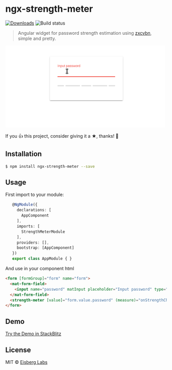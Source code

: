 # ngx-strength-meter 
[![Downloads](http://img.shields.io/npm/dm/ngx-strength-meter.svg)](https://npmjs.org/package/ngx-strength-meter)
![Build status](https://github.com/eisberg-labs/ngx-strength-meter/actions/workflows/ci.yml/badge.svg)
> Angular widget for password strength estimation using [zxcvbn](https://github.com/dropbox/zxcvbn), simple and pretty.
 
![demo](docs/demo.gif)

If you 👍 this project, consider giving it a ★, thanks! 🙌
## Installation

```sh
$ npm install ngx-strength-meter --save
```

## Usage
First import to your module:
```typescript
   @NgModule({
     declarations: [
       AppComponent
     ],
     imports: [
       StrengthMeterModule
     ],
     providers: [],
     bootstrap: [AppComponent]
   })
   export class AppModule { }

```
And use in your component html
```html
<form [formGroup]="form" name="form">
  <mat-form-field>
    <input name="password" matInput placeholder="Input password" type="password" formControlName="password">
  </mat-form-field>
  <strength-meter [value]="form.value.password" (measure)="onStrengthChange($event)"></strength-meter>
</form>
```
## Demo
[Try the Demo in StackBlitz](https://stackblitz.com/edit/ngx-strength-meter-demo)

## License

MIT © [Eisberg Labs](http://eisberg-labs.com)


[npm-image]: https://badge.fury.io/js/ngx-strength-meter.svg
[npm-url]: https://npmjs.org/package/ngx-strength-meter
[travis-image]: https://travis-ci.com/eisberg-labs/ngx-strength-meter.svg?branch=develop
[travis-url]: https://travis-ci.com/eisberg-labs/ngx-strength-meter?branch=develop
[daviddm-image]: https://david-dm.org/eisberg-labs/ngx-strength-meter.svg?theme=shields.io&path=projects/ngx-strength-meter
[daviddm-url]: https://david-dm.org/eisberg-labs/ngx-strength-meter?path=projects/ngx-strength-meter
